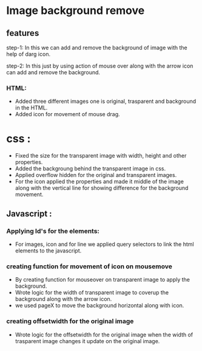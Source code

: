 # Image background remove

## features 
step-1: In this we can add and remove the background of image with the help of darg icon.

step-2: In this just by using action of mouse over along with the arrow icon can add and remove the background.

### HTML:
* Added three different images one is original, trasparent and background in the HTML.
* Added icon for movement of mouse drag.

# css :
* Fixed the size for the transparent image with width, height and other properties.
* Added the backgroung behind the transparent image in css.
* Applied overflow hidden for the original and transparent images.
* For the icon applied the properties and made it middle of the image along with the vertical line for showing difference for the background movement.

## Javascript :

### Applying Id's for the elements:
* For images, icon and for line we applied query selectors to link the html elements to the javascript.

### creating function for movement of icon on mousemove
* By creating function for mouseover on transparent image to apply the background.
* Wrote logic for the width of transparent image to coverup the background along with the arrow icon.
* we used pageX to move the background horizontal along with icon.

### creating offsetwidth for the original image
* Wrote logic for the offsetwidth for the original image when the width of trasparent image changes it update on the original image.






 
